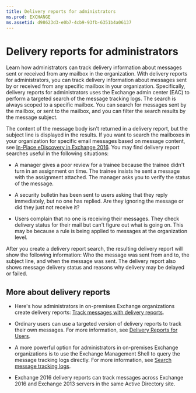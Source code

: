 ```yaml
---
title: Delivery reports for administrators
ms.prod: EXCHANGE
ms.assetid: d98623d3-e0b7-4cb9-93fb-6351b4a06137
---
```



# Delivery reports for administrators
Learn how administrators can track delivery information about messages sent or received from any mailbox in the organization. 
With delivery reports for administrators, you can track delivery information about messages sent by or received from any specific mailbox in your organization. Specifically, delivery reports for administrators uses the Exchange admin center (EAC) to perform a targeted search of the message tracking logs. The search is always scoped to a specific mailbox. You can search for messages sent by the mailbox, or sent to the mailbox, and you can filter the search results by the message subject.
  
    
    

The content of the message body isn't returned in a delivery report, but the subject line is displayed in the results. If you want to search the mailboxes in your organization for specific email messages based on message content, see  [In-Place eDiscovery in Exchange 2016](in-place-ediscovery-in-exchange-2016.md).
You may find delivery report searches useful in the following situations:
  
    
    


- A manager gives a poor review for a trainee because the trainee didn't turn in an assignment on time. The trainee insists he sent a message with the assignment attached. The manager asks you to verify the status of the message.
    
  
- A security bulletin has been sent to users asking that they reply immediately, but no one has replied. Are they ignoring the message or did they just not receive it? 
    
  
- Users complain that no one is receiving their messages. They check delivery status for their mail but can't figure out what is going on. This may be because a rule is being applied to messages at the organization level.
    
  
After you create a delivery report search, the resulting delivery report will show the following information: Who the message was sent from and to, the subject line, and when the message was sent. The delivery report also shows message delivery status and reasons why delivery may be delayed or failed.
## More about delivery reports


- Here's how administrators in on-premises Exchange organizations create delivery reports:  [Track messages with delivery reports](track-messages-with-delivery-reports.md).
    
  
- Ordinary users can use a targeted version of delivery reports to track their own messages. For more information, see  [Delivery Reports for Users](http://go.microsoft.com/fwlink/p/?LinkId=279920).
    
  
- A more powerful option for administrators in on-premises Exchange organizations is to use the Exchange Management Shell to query the message tracking logs directly. For more information, see  [Search message tracking logs](search-message-tracking-logs.md).
    
  
- Exchange 2016 delivery reports can track messages across Exchange 2016 and Exchange 2013 servers in the same Active Directory site.
    
  

